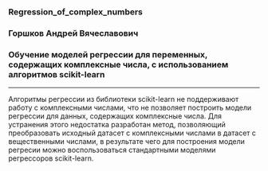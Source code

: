 ### Regression_of_complex_numbers
### Горшков Андрей Вячеславович
### Обучение моделей регрессии для переменных, содержащих комплексные числа, с использованием алгоритмов scikit-learn
------------------------------------------

Алгоритмы регрессии из библиотеки scikit-learn не поддерживают работу с комплексными числами, что не позволяет построить модели регрессии для данных, содержащих комплексные числа. Для устранения этого недостатка разработан метод, позволяющий преобразовать исходный датасет с комплексными числами в датасет с вещественными числами, в результате чего для построения модели регресии можно воспользоваться стандартными моделями регрессоров scikit-learn.
